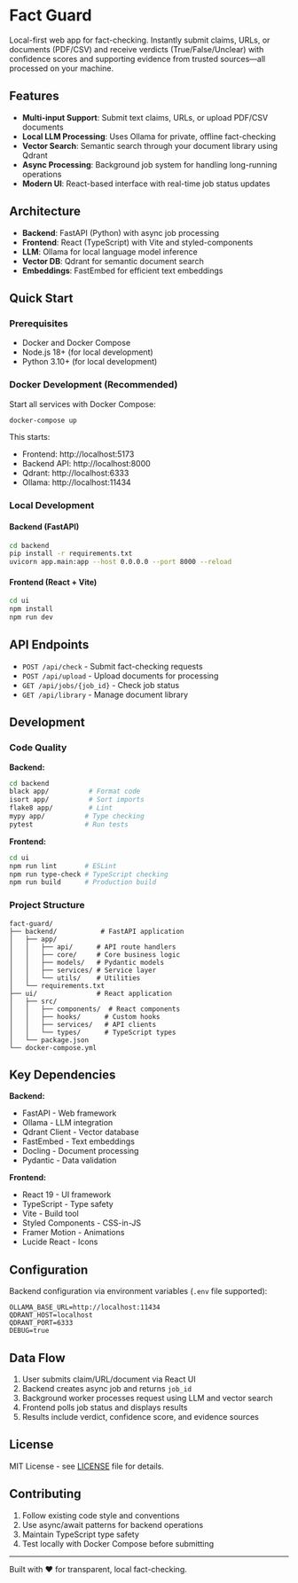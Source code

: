 # Fact Guard
Local-first web app for fact-checking. Instantly submit claims, URLs, or documents (PDF/CSV) and receive verdicts (True/False/Unclear) with confidence scores and supporting evidence from trusted sources—all processed on your machine.

## Features

- **Multi-input Support**: Submit text claims, URLs, or upload PDF/CSV documents
- **Local LLM Processing**: Uses Ollama for private, offline fact-checking
- **Vector Search**: Semantic search through your document library using Qdrant
- **Async Processing**: Background job system for handling long-running operations  
- **Modern UI**: React-based interface with real-time job status updates

## Architecture

- **Backend**: FastAPI (Python) with async job processing
- **Frontend**: React (TypeScript) with Vite and styled-components
- **LLM**: Ollama for local language model inference
- **Vector DB**: Qdrant for semantic document search
- **Embeddings**: FastEmbed for efficient text embeddings

## Quick Start

### Prerequisites

- Docker and Docker Compose
- Node.js 18+ (for local development)
- Python 3.10+ (for local development)

### Docker Development (Recommended)

Start all services with Docker Compose:

```bash
docker-compose up
```

This starts:
- Frontend: http://localhost:5173
- Backend API: http://localhost:8000
- Qdrant: http://localhost:6333
- Ollama: http://localhost:11434

### Local Development

#### Backend (FastAPI)

```bash
cd backend
pip install -r requirements.txt
uvicorn app.main:app --host 0.0.0.0 --port 8000 --reload
```

#### Frontend (React + Vite)

```bash
cd ui
npm install
npm run dev
```

## API Endpoints

- `POST /api/check` - Submit fact-checking requests
- `POST /api/upload` - Upload documents for processing
- `GET /api/jobs/{job_id}` - Check job status
- `GET /api/library` - Manage document library

## Development

### Code Quality

**Backend:**
```bash
cd backend
black app/          # Format code
isort app/          # Sort imports
flake8 app/         # Lint
mypy app/          # Type checking
pytest             # Run tests
```

**Frontend:**
```bash
cd ui
npm run lint       # ESLint
npm run type-check # TypeScript checking
npm run build      # Production build
```

### Project Structure

```
fact-guard/
├── backend/           # FastAPI application
│   ├── app/
│   │   ├── api/      # API route handlers
│   │   ├── core/     # Core business logic
│   │   ├── models/   # Pydantic models
│   │   ├── services/ # Service layer
│   │   └── utils/    # Utilities
│   └── requirements.txt
├── ui/               # React application
│   ├── src/
│   │   ├── components/  # React components
│   │   ├── hooks/      # Custom hooks
│   │   ├── services/   # API clients
│   │   └── types/      # TypeScript types
│   └── package.json
└── docker-compose.yml
```

## Key Dependencies

**Backend:**
- FastAPI - Web framework
- Ollama - LLM integration
- Qdrant Client - Vector database
- FastEmbed - Text embeddings
- Docling - Document processing
- Pydantic - Data validation

**Frontend:**
- React 19 - UI framework
- TypeScript - Type safety
- Vite - Build tool
- Styled Components - CSS-in-JS
- Framer Motion - Animations
- Lucide React - Icons

## Configuration

Backend configuration via environment variables (`.env` file supported):

```env
OLLAMA_BASE_URL=http://localhost:11434
QDRANT_HOST=localhost
QDRANT_PORT=6333
DEBUG=true
```

## Data Flow

1. User submits claim/URL/document via React UI
2. Backend creates async job and returns `job_id`
3. Background worker processes request using LLM and vector search
4. Frontend polls job status and displays results
5. Results include verdict, confidence score, and evidence sources

## License

MIT License - see [LICENSE](LICENSE) file for details.

## Contributing

1. Follow existing code style and conventions
2. Use async/await patterns for backend operations
3. Maintain TypeScript type safety
4. Test locally with Docker Compose before submitting

---

Built with ❤️ for transparent, local fact-checking.